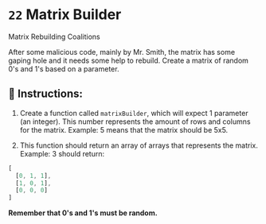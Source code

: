 # `22` Matrix Builder

Matrix Rebuilding Coalitions

After some malicious code, mainly by Mr. Smith, the matrix has some gaping hole and it needs some help to rebuild. Create a matrix of random 0's and 1's based on a parameter.

## 📝 Instructions:

1. Create a function called `matrixBuilder`, which will expect 1 parameter (an integer). 
This number represents the amount of rows and columns for the matrix. 
Example: 5 means that the matrix should be 5x5. 

2. This function should return an array of arrays that represents the matrix. Example: 3 should return:

```js
[
  [0, 1, 1],
  [1, 0, 1],
  [0, 0, 0]
]
```

**Remember that 0's and 1's must be random.**
